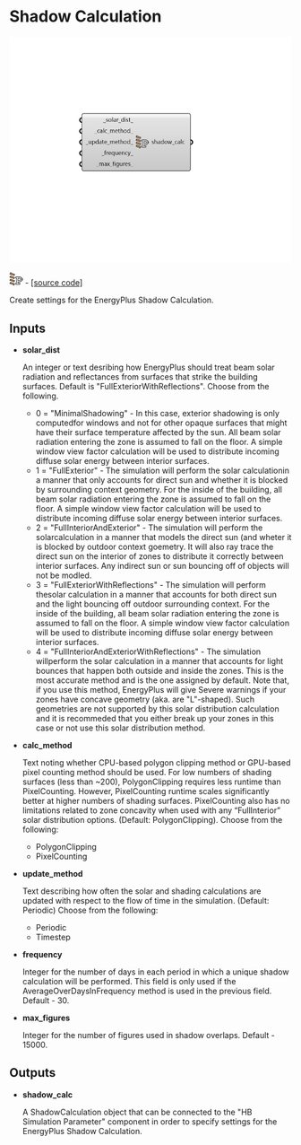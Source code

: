 # Shadow Calculation

![](../../.gitbook/assets/Shadow_Calculation.png)

![](../../.gitbook/assets/Shadow_Calculation%20%281%29.png) - [\[source code\]](https://github.com/ladybug-tools/honeybee-grasshopper-energy/blob/master/honeybee_grasshopper_energy/src//HB%20Shadow%20Calculation.py)

Create settings for the EnergyPlus Shadow Calculation.

## Inputs

* **solar\_dist**

  An integer or text desribing how EnergyPlus should treat beam solar radiation and reflectances from surfaces that strike the building surfaces. Default is "FullExteriorWithReflections". Choose from the following.

  * 0 = "MinimalShadowing" - In this case, exterior shadowing is only computedfor windows and not for other opaque surfaces that might have their surface temperature affected by the sun. All beam solar radiation entering the zone is assumed to fall on the floor. A simple window view factor calculation will be used to distribute incoming diffuse solar energy between interior surfaces.
  * 1 = "FullExterior" - The simulation will perform the solar calculationin a manner that only accounts for direct sun and whether it is blocked by surrounding context geometry. For the inside of the building, all beam solar radiation entering the zone is assumed to fall on the floor. A simple window view factor calculation will be used to distribute incoming diffuse solar energy between interior surfaces.
  * 2 = "FullInteriorAndExterior" - The simulation will perform the solarcalculation in a manner that models the direct sun \(and wheter it is blocked by outdoor context goemetry. It will also ray trace the direct sun on the interior of zones to distribute it correctly between interior surfaces. Any indirect sun or sun bouncing off of objects will not be modled.
  * 3 = "FullExteriorWithReflections" - The simulation will perform thesolar calculation in a manner that accounts for both direct sun and the light bouncing off outdoor surrounding context. For the inside of the building, all beam solar radiation entering the zone is assumed to fall on the floor. A simple window view factor calculation will be used to distribute incoming diffuse solar energy between interior surfaces.
  * 4 = "FullInteriorAndExteriorWithReflections" - The simulation willperform the solar calculation in a manner that accounts for light bounces that happen both outside and inside the zones. This is the most accurate method and is the one assigned by default. Note that, if you use this method, EnergyPlus will give Severe warnings if your zones have concave geometry \(aka. are "L"-shaped\). Such geometries are not supported by this solar distribution calculation and it is recommeded that you either break up your zones in this case or not use this solar distribution method.

* **calc\_method**

  Text noting whether CPU-based polygon clipping method or GPU-based pixel counting method should be used. For low numbers of shading surfaces \(less than ~200\), PolygonClipping requires less runtime than PixelCounting. However, PixelCounting runtime scales significantly better at higher numbers of shading surfaces. PixelCounting also has no limitations related to zone concavity when used with any “FullInterior” solar distribution options. \(Default: PolygonClipping\). Choose from the following:

  * PolygonClipping
  * PixelCounting

* **update\_method**

  Text describing how often the solar and shading calculations are updated with respect to the flow of time in the simulation. \(Default: Periodic\) Choose from the following:

  * Periodic
  * Timestep

* **frequency**

  Integer for the number of days in each period in which a unique shadow calculation will be performed. This field is only used if the AverageOverDaysInFrequency method is used in the previous field. Default - 30. 

* **max\_figures**

  Integer for the number of figures used in shadow overlaps. Default - 15000. 

## Outputs

* **shadow\_calc**

  A ShadowCalculation object that can be connected to the "HB Simulation Parameter" component in order to specify settings for the EnergyPlus Shadow Calculation. 

